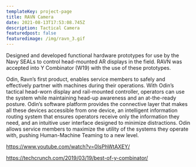 ```yaml
---
templateKey: project-page
title: RAVN Camera
date: 2021-08-13T17:53:08.745Z
description: Tactical Camera
featuredpost: false
featuredimage: /img/ravn_3.gif
---
```

Designed and developed functional hardware prototypes for use by the Navy SEALs to control head-mounted AR displays in the field. RAVN was accepted into Y Combinator (W19) with the use of these prototypes.

Odin, Ravn’s first product, enables service members to safely and effectively partner with machines during their operations. With Odin’s tactical head-worn display and rail-mounted controller, operators can use the system while maintaining head-up awareness and an at-the-ready posture. Odin’s software platform provides the connective layer that makes all these devices accessible from one device, an intelligent information routing system that ensures operators receive only the information they need, and an intuitive user interface designed to minimize distractions. Odin allows service members to maximize the utility of the systems they operate with, pushing Human-Machine Teaming to a new level.

<https://www.youtube.com/watch?v=0IsPhWtAXEY/>

<https://techcrunch.com/2019/03/19/best-of-y-combinator/>
